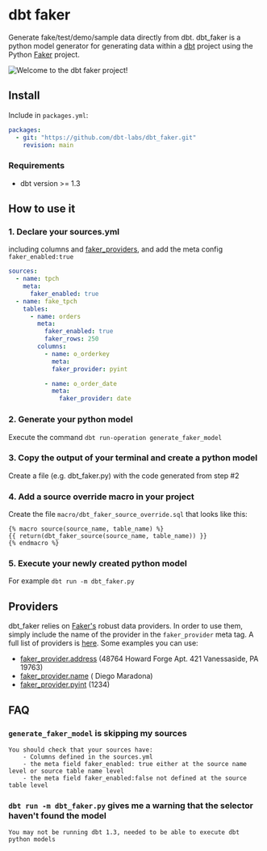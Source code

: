 # dbt faker 
Generate fake/test/demo/sample data directly from dbt. dbt_faker is a python model generator for generating data within a [dbt](https://docs.getdbt.com/docs/introduction) project using the Python [Faker](https://faker.readthedocs.io/en/master/) project. 

![Welcome to the dbt faker project!](https://i.imgflip.com/4cfh9t.jpg)

## Install
Include in `packages.yml`:

```yaml
packages:
  - git: "https://github.com/dbt-labs/dbt_faker.git"
    revision: main 
```

### Requirements 
- dbt version >= 1.3

## How to use it 
### 1. Declare your sources.yml
including columns and [faker_providers](#providers), and add the meta config `faker_enabled:true` 

```yaml
sources:
  - name: tpch
    meta:
      faker_enabled: true
  - name: fake_tpch
    tables:
      - name: orders
        meta:
          faker_enabled: true
          faker_rows: 250
        columns:
          - name: o_orderkey
            meta:
            faker_provider: pyint

          - name: o_order_date
            meta:
              faker_provider: date
```


### 2. Generate your python model 
Execute the command `dbt run-operation generate_faker_model`

### 3. Copy the output of your terminal and create a python model 
Create a file (e.g. dbt_faker.py) with the code generated from step #2

### 4. Add a source override macro in your project 
Create the file `macro/dbt_faker_source_override.sql` that looks like this:
```
{% macro source(source_name, table_name) %}
{{ return(dbt_faker_source(source_name, table_name)) }}
{% endmacro %}
```

### 5. Execute your newly created python model
For example `dbt run -m dbt_faker.py`

## Providers
dbt_faker relies on [Faker's](https://faker.readthedocs.io/en/master/) robust data providers. In order to use them, simply include the name of the provider in the `faker_provider` meta tag. A full list of providers is [here]([url](https://faker.readthedocs.io/en/master/providers.html)). Some examples you can use:

- [faker_provider.address](https://faker.readthedocs.io/en/master/providers/faker.providers.address.html) (48764 Howard Forge Apt. 421 Vanessaside, PA 19763)
- [faker_provider.name](https://faker.readthedocs.io/en/master/providers/faker.providers.person.html) ( Diego Maradona)
- [faker_provider.pyint](https://faker.readthedocs.io/en/master/providers/faker.providers.python.html) (1234)



## FAQ

### `generate_faker_model` is skipping my sources   
    You should check that your sources have: 
        - Columns defined in the sources.yml
        - the meta field faker_enabled: true either at the source name level or source table name level
        - the meta field faker_enabled:false not defined at the source table level 

### `dbt run -m dbt_faker.py` gives me a warning that the selector haven't found the model
    You may not be running dbt 1.3, needed to be able to execute dbt python models
